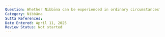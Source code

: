 ```yaml
---
Question: Whether Nibbāna can be experienced in ordinary circumstances?
Category: Nibbāna
Sutta References:
Date Entered: April 11, 2025
Review Status: Not started
---
```

